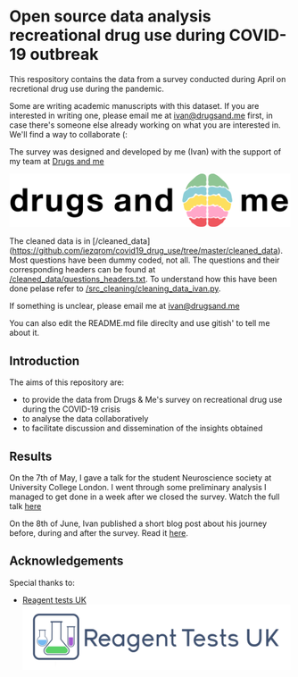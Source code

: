 # Open source data analysis recreational drug use during COVID-19 outbreak

This respository contains the data from a survey conducted during April on recretional drug use during the pandemic.

Some are writing academic manuscripts with this dataset. If you are interested in writing one, please email me at ivan@drugsand.me first, in case there's someone else already working on what you are interested in. We'll find a way to collaborate (:

The survey was designed and developed by me (Ivan) with the support of my team at [Drugs and me](https://drugsand.me/)

![d&m logo](media/Logo-Wide.png)

The cleaned data is in [/cleaned_data] (https://github.com/iezqrom/covid19_drug_use/tree/master/cleaned_data). Most questions have been dummy coded, not all. The questions and their corresponding headers can be found at [/cleaned_data/questions_headers.txt](https://github.com/iezqrom/covid19_drug_use/tree/master/cleaned_data/questions_headers.txt). To understand how this have been done pelase refer to [/src_cleaning/cleaning_data_ivan.py](https://github.com/iezqrom/covid19_drug_use/blob/master/src_cleaning/cleaning_data_ivan.py).

If something is unclear, please email me at ivan@drugsand.me

You can also edit the README.md file direclty and use gitish' to tell me about it.

## Introduction

The aims of this repository are:
- to provide the data from Drugs & Me's survey on recreational drug use during the COVID-19 crisis
- to analyse the data collaboratively
- to facilitate discussion and dissemination of the insights obtained

## Results
On the 7th of May, I gave a talk for the student Neuroscience society at University College London. I went through some preliminary analysis I managed to get done in a week after we closed the survey. Watch the full talk [here](https://www.facebook.com/uclneurosoc/videos/929508020827421/)

On the 8th of June, Ivan published a short blog post about his journey before, during and after the survey. Read it [here](https://drugsand.me/en/blog/covid-19-survey-results/).

## Acknowledgements

Special thanks to:

- [Reagent tests UK](https://www.reagent-tests.uk/)
![reagent logo](media/reagent_tests.png)

